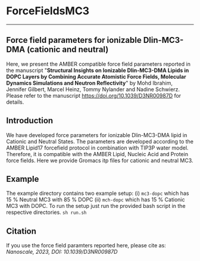 # ForceFieldsMC3
-------------------------------------------------------------------------
Force field parameters for ionizable Dlin-MC3-DMA (cationic and neutral)
-------------------------------------------------------------------------
Here, we present the AMBER compatible force field parameters reported in the  manuscript "**Structural Insights on Ionizable Dlin-MC3-DMA Lipids in DOPC Layers by Combining Accurate Atomistic Force Fields, Molecular Dynamics Simulations and Neutron Reflectivity**" by Mohd Ibrahim, Jennifer Gilbert, Marcel Heinz, Tommy Nylander and Nadine Schwierz. Please refer to the manuscript https://doi.org/10.1039/D3NR00987D for details.


## Introduction
We have developed force parameters for ionizable Dlin-MC3-DMA lipid in Cationic and Neutral States. The parameters are developed according to the AMBER Lipid17 forcefield protocol in combination with TIP3P water model. Therefore, it is compatible with the AMBER Lipid, Nucleic Acid and Protein force fields.
Here we provide Gromacs itp files for cationic and neutral MC3. 
## Example
The example directory contains two example setup: (i) `mc3-dopc` which has 15 % Neutral MC3 with 85 % DOPC (ii) `mch-dopc` which has 15 % Cationic MC3 with DOPC.
To run the setup just run the provided bash script in the respective directories. `sh run.sh` 
## Citation
If you use the force field paramters reported here, please cite as: *Nanoscale, 2023, DOI: 10.1039/D3NR00987D*

